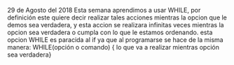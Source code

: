 29 de Agosto del 2018
Esta semana aprendimos a usar WHILE, por definición este quiere decir realizar tales acciones mientras la opcion que le demos sea verdadera, y esta accion se realizara infinitas veces mientras la opcion sea verdadera o cumpla con lo que le estamos ordenando. 
esta opcion WHILE es paracida al if ya que al programarse se hace de la misma manera: 
WHILE(opción o comando)
{ lo que va a realizar mientras opción sea verdadera}

